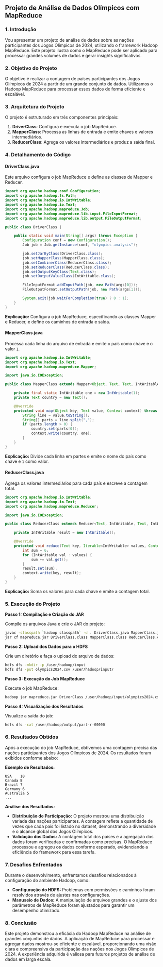## Projeto de Análise de Dados Olímpicos com MapReduce

### **1. Introdução**

Vou apresentar um projeto de análise de dados sobre as nações participantes dos Jogos Olímpicos de 2024, utilizando o framework Hadoop MapReduce. Este projeto ilustra como o MapReduce pode ser aplicado para processar grandes volumes de dados e gerar insights significativos.

### **2. Objetivo do Projeto**

O objetivo é realizar a contagem de países participantes dos Jogos Olímpicos de 2024 a partir de um grande conjunto de dados. Utilizamos o Hadoop MapReduce para processar esses dados de forma eficiente e escalável.

### **3. Arquitetura do Projeto**

O projeto é estruturado em três componentes principais:

1. **DriverClass**: Configura e executa o job MapReduce.
2. **MapperClass**: Processa as linhas de entrada e emite chaves e valores intermediários.
3. **ReducerClass**: Agrega os valores intermediários e produz a saída final.

### **4. Detalhamento do Código**

#### **DriverClass.java**

Este arquivo configura o job MapReduce e define as classes de Mapper e Reducer.

```java
import org.apache.hadoop.conf.Configuration;
import org.apache.hadoop.fs.Path;
import org.apache.hadoop.io.IntWritable;
import org.apache.hadoop.io.Text;
import org.apache.hadoop.mapreduce.Job;
import org.apache.hadoop.mapreduce.lib.input.FileInputFormat;
import org.apache.hadoop.mapreduce.lib.output.FileOutputFormat;

public class DriverClass {

    public static void main(String[] args) throws Exception {
        Configuration conf = new Configuration();
        Job job = Job.getInstance(conf, "olympics analysis");

        job.setJarByClass(DriverClass.class);
        job.setMapperClass(MapperClass.class);
        job.setCombinerClass(ReducerClass.class);
        job.setReducerClass(ReducerClass.class);
        job.setOutputKeyClass(Text.class);
        job.setOutputValueClass(IntWritable.class);

        FileInputFormat.addInputPath(job, new Path(args[0]));
        FileOutputFormat.setOutputPath(job, new Path(args[1]));

        System.exit(job.waitForCompletion(true) ? 0 : 1);
    }
}
```

**Explicação:** Configura o job MapReduce, especificando as classes Mapper e Reducer, e define os caminhos de entrada e saída.

#### **MapperClass.java**

Processa cada linha do arquivo de entrada e emite o país como chave e o valor `1`.

```java
import org.apache.hadoop.io.IntWritable;
import org.apache.hadoop.io.Text;
import org.apache.hadoop.mapreduce.Mapper;

import java.io.IOException;

public class MapperClass extends Mapper<Object, Text, Text, IntWritable> {

    private final static IntWritable one = new IntWritable(1);
    private Text country = new Text();

    @Override
    protected void map(Object key, Text value, Context context) throws IOException, InterruptedException {
        String line = value.toString();
        String[] parts = line.split(",");
        if (parts.length > 0) {
            country.set(parts[0]);
            context.write(country, one);
        }
    }
}
```

**Explicação:** Divide cada linha em partes e emite o nome do país como chave e `1` como valor.

#### **ReducerClass.java**

Agrega os valores intermediários para cada país e escreve a contagem total.

```java
import org.apache.hadoop.io.IntWritable;
import org.apache.hadoop.io.Text;
import org.apache.hadoop.mapreduce.Reducer;

import java.io.IOException;

public class ReducerClass extends Reducer<Text, IntWritable, Text, IntWritable> {

    private IntWritable result = new IntWritable();

    @Override
    protected void reduce(Text key, Iterable<IntWritable> values, Context context) throws IOException, InterruptedException {
        int sum = 0;
        for (IntWritable val : values) {
            sum += val.get();
        }
        result.set(sum);
        context.write(key, result);
    }
}
```

**Explicação:** Soma os valores para cada chave e emite a contagem total.

### **5. Execução do Projeto**

**Passo 1: Compilação e Criação do JAR**

Compile os arquivos Java e crie o JAR do projeto:

```bash
javac -classpath `hadoop classpath` -d . DriverClass.java MapperClass.java ReducerClass.java
jar cf mapreduce.jar DriverClass.class MapperClass.class ReducerClass.class
```

**Passo 2: Upload dos Dados para o HDFS**

Crie um diretório e faça o upload do arquivo de dados:

```bash
hdfs dfs -mkdir -p /user/hadoop/input
hdfs dfs -put olympics2024.csv /user/hadoop/input/
```

**Passo 3: Execução do Job MapReduce**

Execute o job MapReduce:

```bash
hadoop jar mapreduce.jar DriverClass /user/hadoop/input/olympics2024.csv /user/hadoop/output
```

**Passo 4: Visualização dos Resultados**

Visualize a saída do job:

```bash
hdfs dfs -cat /user/hadoop/output/part-r-00000
```

### **6. Resultados Obtidos**

Após a execução do job MapReduce, obtivemos uma contagem precisa das nações participantes dos Jogos Olímpicos de 2024. Os resultados foram exibidos conforme abaixo:

**Exemplo de Resultados:**

```
USA    10
Canada 8
Brazil 7
Germany 6
Australia 5
...
```

**Análise dos Resultados:**

- **Distribuição de Participação:** O projeto mostrou uma distribuição variada das nações participantes. A contagem reflete a quantidade de vezes que cada país foi listado no dataset, demonstrando a diversidade e o alcance global dos Jogos Olímpicos.
- **Validação dos Dados:** A contagem total dos países e a agregação dos dados foram verificadas e confirmadas como precisas. O MapReduce processou e agregou os dados conforme esperado, evidenciando a eficiência do framework para essa tarefa.

### **7. Desafios Enfrentados**

Durante o desenvolvimento, enfrentamos desafios relacionados à configuração do ambiente Hadoop, como:

- **Configuração do HDFS:** Problemas com permissões e caminhos foram resolvidos através de ajustes nas configurações.
- **Manuseio de Dados:** A manipulação de arquivos grandes e o ajuste dos parâmetros de MapReduce foram ajustados para garantir um desempenho otimizado.

### **8. Conclusão**

Este projeto demonstrou a eficácia do Hadoop MapReduce na análise de grandes conjuntos de dados. A aplicação de MapReduce para processar e agregar dados mostrou-se eficiente e escalável, proporcionando uma visão clara e compreensiva da participação das nações nos Jogos Olímpicos de 2024. A experiência adquirida é valiosa para futuros projetos de análise de dados em larga escala.
